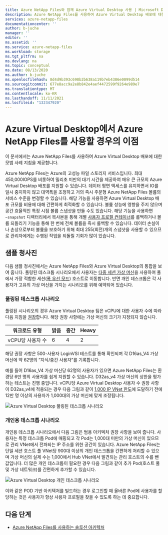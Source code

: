```yaml
---
title: Azure NetApp Files와 함께 Azure Virtual Desktop 사용 | Microsoft Docs
description: Azure NetApp Files를 사용하여 Azure Virtual Desktop 배포에 대한 모범 사례 지침과 샘플 청사진을 제공합니다.
services: azure-netapp-files
documentationcenter: ''
author: b-juche
manager: ''
editor: ''
ms.assetid: ''
ms.service: azure-netapp-files
ms.workload: storage
ms.tgt_pltfrm: na
ms.devlang: na
ms.topic: conceptual
ms.date: 08/13/2020
ms.author: b-juche
ms.openlocfilehash: 8d4d9b393c698b2b638a119b7eb4386e0099d514
ms.sourcegitcommit: 677e8acc9a2e8b842e4aef4472599f9264e989e7
ms.translationtype: MT
ms.contentlocale: ko-KR
ms.lasthandoff: 11/11/2021
ms.locfileid: "132347920"
---
```

# <a name="benefits-of-using-azure-netapp-files-with-azure-virtual-desktop"></a>Azure Virtual Desktop에서 Azure NetApp Files를 사용할 경우의 이점 

이 문서에서는 Azure NetApp Files를 사용하여 Azure Virtual Desktop 배포에 대한 모범 사례 지침을 제공합니다.

Azure NetApp Files는 Azure의 고성능 파일 스토리지 서비스입니다. 최대 450,000IOPS를 비롯하여 밀리초 미만의 대기 시간을 제공하여 매우 큰 규모의 Azure Virtual Desktop 배포를 지원할 수 있습니다. 데이터 평면 액세스를 유지하면서 IO를 일시 중지하지 않고 대역폭을 조정하고 거의 즉시 주문형 Azure NetApp Files 볼륨의 서비스 수준을 변경할 수 있습니다. 해당 기능을 사용하면 Azure Virtual Desktop 배포 규모를 비용에 대해 간편하게 최적화할 수 있습니다. 볼륨 성능에 영향을 주지 않으며 공간 효율적인 특정 시점 볼륨 스냅샷을 만들 수도 있습니다. 해당 기능을 사용하면 `~snapshot` 디렉터리에서 복사본을 통해 개별 [사용자 프로필 컨테이너](../virtual-desktop/store-fslogix-profile.md)를 롤백하거나 볼륨 되돌리기 기능을 통해 한 번에 전체 볼륨을 즉시 롤백할 수 있습니다.  데이터 손실이나 손상으로부터 볼륨을 보호하기 위해 최대 255(회전)개의 스냅샷을 사용할 수 있으므로 관리자에게는 수행된 작업을 되돌릴 기회가 많이 있습니다.

## <a name="sample-blueprints"></a>샘플 청사진

다음 샘플 청사진에서는 Azure NetApp Files와 Azure Virtual Desktop의 통합을 보여 줍니다. 풀링된 데스크톱 시나리오에서 사용자는 [다중 세션 가상 머신](../virtual-desktop/windows-10-multisession-faq.yml#what-is-windows-10-enterprise-multi-session)을 사용하여 풀에서 가장 적합한 세션([폭 우선 모드](../virtual-desktop/host-pool-load-balancing.md#breadth-first-load-balancing-algorithm)) 호스트로 이동합니다. 반면 개인 데스크톱은 각 사용자가 고유의 가상 머신을 가지는 시나리오를 위해 예약되어 있습니다.

### <a name="pooled-desktop-scenario"></a>풀링된 데스크톱 시나리오

풀링된 시나리오의 경우 Azure Virtual Desktop 팀은 vCPU에 대한 사용자 수에 따라 다음 지침을 [권장](/windows-server/remote/remote-desktop-services/virtual-machine-recs#multi-session-recommendations)합니다. 해당 권장 사항에는 가상 머신의 크기가 지정되지 않습니다.

|     워크로드 유형     |     밝음    |     중간    |     Heavy    |
|-----------------------|--------------|---------------|--------------|
|     vCPU당 사용자 수    |     6        |     4         |     2        |


해당 권장 사항은 500-사용자 LoginVSI 테스트를 통해 확인되며 각 D16as_V4 가상 머신에 약 62명의 “지식/중간 사용자”를 기록합니다. 

예를 들어 D16as_V4 가상 머신당 62명의 사용자가 있으면 Azure NetApp Files는 환경당 6만 명의 사용자를 쉽게 지원할 수 있습니다. D32as_v4 가상 머신의 상한을 평가하는 테스트는 진행 중입니다. vCPU당 Azure Virtual Desktop 사용자 수 권장 사항이 D32as_v4에 적용되는 경우 다음 그림과 같이 [1,000 IP VNet 한도](./azure-netapp-files-network-topologies.md)에 도달하기 전에 12만 명 이상의 사용자가 1,000대의 가상 머신에 맞게 조정됩니다.  

![Azure Virtual Desktop 풀링된 데스크톱 시나리오](../media/azure-netapp-files/solutions-pooled-desktop-scenario.png)   

### <a name="personal-desktop-scenario"></a>개인용 데스크톱 시나리오 

개인용 데스크톱 시나리오에서 다음 그림은 범용 아키텍처 권장 사항을 보여 줍니다. 사용자는 특정 데스크톱 Pod에 매핑되고 각 Pod는 1,000대 미만의 가상 머신이 있으므로 관리 VNet에서 전파되는 IP 주소를 위한 공간이 있습니다. Azure NetApp Files는 단일 세션 호스트 풀 VNet당 900대 이상의 개인 데스크톱을 간편하게 처리할 수 있으며 가상 머신의 실제 수는 1,000에서 Hub VNet에서 발견되는 관리 호스트의 수를 뺀 값입니다. 더 많은 개인 데스크톱이 필요한 경우 다음 그림과 같이 추가 Pod(호스트 풀 및 가상 네트워크)를 간편하게 추가할 수 있습니다. 

![Azure Virtual Desktop 개인 데스크톱 시나리오](../media/azure-netapp-files/solutions-personal-desktop-scenario.png)  

이와 같은 POD 기반 아키텍처를 빌드하는 경우 로그인할 때 올바른 Pod에 사용자를 할당하는 것은 사용자가 항상 사용자 프로필을 찾을 수 있도록 하는 데 중요합니다. 

## <a name="next-steps"></a>다음 단계

- [Azure NetApp Files를 사용하는 솔루션 아키텍처](azure-netapp-files-solution-architectures.md)